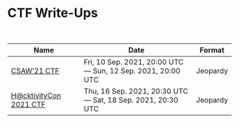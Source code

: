 # CTF Write-Ups

<br>

| Name                                                        | Date                                                          | Format   |
|-------------------------------------------------------------|---------------------------------------------------------------|----------|
| [CSAW’21 CTF](./2021-09-CSAW/README.md) | Fri, 10 Sep. 2021, 20:00 UTC — Sun, 12 Sep. 2021, 20:00 UTC   | Jeopardy |
| [H@cktivityCon 2021 CTF](./2021-09-H@cktivityCon/README.md) | Thu, 16 Sep. 2021, 20:30 UTC — Sat, 18 Sep. 2021, 20:30 UTC   | Jeopardy |

